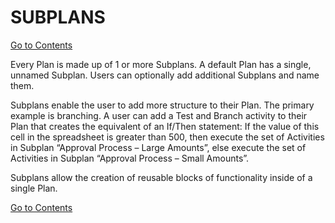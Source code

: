 # SUBPLANS
[Go to Contents](https://github.com/Fr8org/Fr8Core.NET/blob/master/Docs/Home.md)  

Every Plan is made up of 1 or more Subplans. A default Plan has a single, unnamed Subplan. Users can optionally add additional Subplans and name them.

Subplans enable the user to add more structure to their Plan. The primary example is branching. A user can add a Test and Branch activity to their Plan that creates the equivalent of an If/Then statement: If the value of this cell in the spreadsheet is greater than 500, then execute the set of Activities in Subplan “Approval Process – Large Amounts”, else execute the set of Activities in Subplan “Approval Process – Small Amounts”.

Subplans allow the creation of reusable blocks of functionality inside of a single Plan.

[Go to Contents](https://github.com/Fr8org/Fr8Core.NET/blob/master/Docs/Home.md)  
